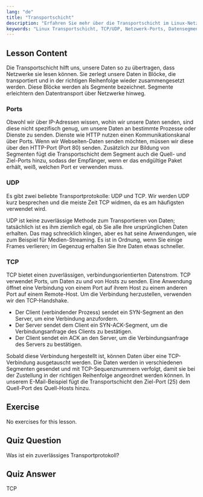 ```yaml
---
lang: "de"
title: "Transportschicht"
description: "Erfahren Sie mehr über die Transportschicht im Linux-Netzwerk, einschließlich TCP/UDP-Protokollen, Ports und Datensegmentierung. Verstehen Sie, wie Daten zuverlässig übertragen werden."
keywords: "Linux Transportschicht, TCP/UDP, Netzwerk-Ports, Datensegmentierung, Linux-Netzwerk, Anfänger-Tutorial, Netzwerkprotokolle"
---
```


## Lesson Content

Die Transportschicht hilft uns, unsere Daten so zu übertragen, dass Netzwerke sie lesen können. Sie zerlegt unsere Daten in Blöcke, die transportiert und in der richtigen Reihenfolge wieder zusammengesetzt werden. Diese Blöcke werden als Segmente bezeichnet. Segmente erleichtern den Datentransport über Netzwerke hinweg.

### Ports

Obwohl wir über IP-Adressen wissen, wohin wir unsere Daten senden, sind diese nicht spezifisch genug, um unsere Daten an bestimmte Prozesse oder Dienste zu senden. Dienste wie HTTP nutzen einen Kommunikationskanal über Ports. Wenn wir Webseiten-Daten senden möchten, müssen wir diese über den HTTP-Port (Port 80) senden. Zusätzlich zur Bildung von Segmenten fügt die Transportschicht dem Segment auch die Quell- und Ziel-Ports hinzu, sodass der Empfänger, wenn er das endgültige Paket erhält, weiß, welchen Port er verwenden muss.

### UDP

Es gibt zwei beliebte Transportprotokolle: UDP und TCP. Wir werden UDP kurz besprechen und die meiste Zeit TCP widmen, da es am häufigsten verwendet wird.

UDP ist keine zuverlässige Methode zum Transportieren von Daten; tatsächlich ist es ihm ziemlich egal, ob Sie alle Ihre ursprünglichen Daten erhalten. Das mag schrecklich klingen, aber es hat seine Anwendungen, wie zum Beispiel für Medien-Streaming. Es ist in Ordnung, wenn Sie einige Frames verlieren; im Gegenzug erhalten Sie Ihre Daten etwas schneller.

### TCP

TCP bietet einen zuverlässigen, verbindungsorientierten Datenstrom. TCP verwendet Ports, um Daten zu und von Hosts zu senden. Eine Anwendung öffnet eine Verbindung von einem Port auf ihrem Host zu einem anderen Port auf einem Remote-Host. Um die Verbindung herzustellen, verwenden wir den TCP-Handshake.

- Der Client (verbindender Prozess) sendet ein SYN-Segment an den Server, um eine Verbindung anzufordern.
- Der Server sendet dem Client ein SYN-ACK-Segment, um die Verbindungsanfrage des Clients zu bestätigen.
- Der Client sendet ein ACK an den Server, um die Verbindungsanfrage des Servers zu bestätigen.

Sobald diese Verbindung hergestellt ist, können Daten über eine TCP-Verbindung ausgetauscht werden. Die Daten werden in verschiedenen Segmenten gesendet und mit TCP-Sequenznummern verfolgt, damit sie bei der Zustellung in der richtigen Reihenfolge angeordnet werden können. In unserem E-Mail-Beispiel fügt die Transportschicht den Ziel-Port (25) dem Quell-Port des Quell-Hosts hinzu.

## Exercise

No exercises for this lesson.

## Quiz Question

Was ist ein zuverlässiges Transportprotokoll?

## Quiz Answer

TCP
